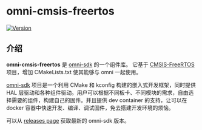 # omni-cmsis-freertos

[![Version](https://img.shields.io/github/v/release/LuckkMaker/omni-cmsis-freertos)](https://github.com/LuckkMaker/omni-cmsis-freertos/releases/latest)


## 介绍

**omni-cmsis-freertos** 是 [omni-sdk](https://github.com/LuckkMaker/omni-sdk) 的一个组件库。 它基于 [CMSIS-FreeRTOS](https://github.com/ARM-software/CMSIS-FreeRTOS) 项目，增加 CMakeLists.txt 使其能够与 omni 一起使用。

[omni-sdk](https://github.com/LuckkMaker/omni-sdk) 项目是一个利用 CMake 和 kconfig 构建的嵌入式开发框架，同时提供 HAL 层驱动和各种组件驱动。用户可以根据不同板卡、不同模块的需求，自由选择需要的组件，构建自己的固件。并且提供 dev container 的支持，让可以在 docker 容器中快速开发、编译、调试固件，免去搭建开发环境的烦恼。

可以从 [releases page](https://github.com/LuckkMaker/omni-sdk/releases) 获取最新的 omni-sdk 版本。
